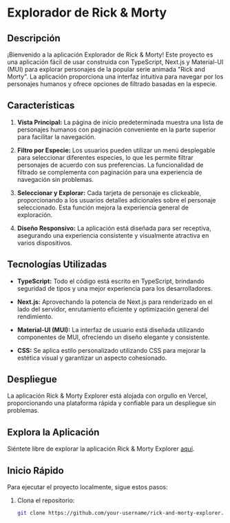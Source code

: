 # Explorador de Rick & Morty

## Descripción

¡Bienvenido a la aplicación Explorador de Rick & Morty! Este proyecto es una aplicación fácil de usar construida con TypeScript, Next.js y Material-UI (MUI) para explorar personajes de la popular serie animada "Rick and Morty". La aplicación proporciona una interfaz intuitiva para navegar por los personajes humanos y ofrece opciones de filtrado basadas en la especie.

## Características

1. **Vista Principal:** La página de inicio predeterminada muestra una lista de personajes humanos con paginación conveniente en la parte superior para facilitar la navegación.

2. **Filtro por Especie:** Los usuarios pueden utilizar un menú desplegable para seleccionar diferentes especies, lo que les permite filtrar personajes de acuerdo con sus preferencias. La funcionalidad de filtrado se complementa con paginación para una experiencia de navegación sin problemas.

3. **Seleccionar y Explorar:** Cada tarjeta de personaje es clickeable, proporcionando a los usuarios detalles adicionales sobre el personaje seleccionado. Esta función mejora la experiencia general de exploración.

4. **Diseño Responsivo:** La aplicación está diseñada para ser receptiva, asegurando una experiencia consistente y visualmente atractiva en varios dispositivos.

## Tecnologías Utilizadas

- **TypeScript:** Todo el código está escrito en TypeScript, brindando seguridad de tipos y una mejor experiencia para los desarrolladores.

- **Next.js:** Aprovechando la potencia de Next.js para renderizado en el lado del servidor, enrutamiento eficiente y optimización general del rendimiento.

- **Material-UI (MUI):** La interfaz de usuario está diseñada utilizando componentes de MUI, ofreciendo un diseño elegante y consistente.

- **CSS:** Se aplica estilo personalizado utilizando CSS para mejorar la estética visual y garantizar un aspecto cohesionado.

## Despliegue

La aplicación Rick & Morty Explorer está alojada con orgullo en Vercel, proporcionando una plataforma rápida y confiable para un despliegue sin problemas.

## Explora la Aplicación

Siéntete libre de explorar la aplicación Rick & Morty Explorer [aquí](https://rick-and-morty-ccumaco.vercel.app/).

## Inicio Rápido

Para ejecutar el proyecto localmente, sigue estos pasos:

1. Clona el repositorio:

   ```bash
   git clone https://github.com/your-username/rick-and-morty-explorer.git
